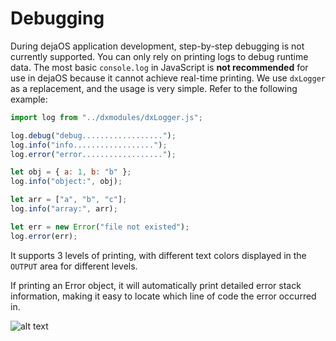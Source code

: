 # Debugging

During dejaOS application development, step-by-step debugging is not currently supported. You can only rely on printing logs to debug runtime data. The most basic `console.log` in JavaScript is **not recommended** for use in dejaOS because it cannot achieve real-time printing. We use `dxLogger` as a replacement, and the usage is very simple. Refer to the following example:

```js
import log from "../dxmodules/dxLogger.js";

log.debug("debug..................");
log.info("info..................");
log.error("error..................");

let obj = { a: 1, b: "b" };
log.info("object:", obj);

let arr = ["a", "b", "c"];
log.info("array:", arr);

let err = new Error("file not existed");
log.error(err);
```

It supports 3 levels of printing, with different text colors displayed in the `OUTPUT` area for different levels.

If printing an Error object, it will automatically print detailed error stack information, making it easy to locate which line of code the error occurred in.

![alt text](/img/logger.png)

